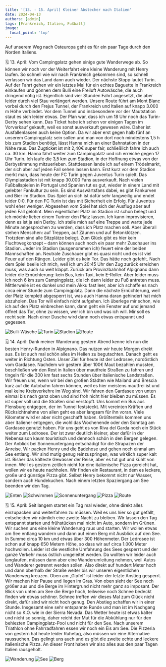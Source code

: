 ```yaml
---
title: '[13. - 15. April] Kleiner Abstecher nach Italien'
date: 2024-04-13
authors: [admin]
tags: [Frankreich, Italien, Fußball]
image:
  focal_point: 'top'
---
```

Auf unserem Weg nach Osteuropa geht es für ein paar Tage durch den Norden Italiens.

<!--more-->

🗓️ 13. April: Vom Campingplatz gehen einige gute Wanderwege ab. So können wir noch vor der Weiterfahrt eine kleine Wanderung mit Henry laufen. So schnell wie wir nach Frankreich gekommen sind, so schnell verlassen wir das Land dann auch wieder. Der nächste Stopp lautet Turin. Auf der Fahrt gehen wir ein letztes Mal für ein echtes Baguette in Frankreich einkaufen und gönnen dem Bulli eine Freiluft Autowäsche, die auch dringend nötig ist. Eigentlich sind vier Stunden Fahrt angesetzt, die aber leider durch viel Stau verlängert werden. Unsere Route führt am Mont Blanc vorbei durch den Frejus Tunnel, der Frankreich und Italien auf knapp 3.000 m Höhe verbindet. Vor dem Tunnel und insbesondere vor der Mautstation staut es sich leider etwas. Der Plan war, dass ich um 18 Uhr noch das Turin-Derby sehen kann. Das Ticket habe ich schon vor einigen Tagen im Vorverkauf gekauft, weil es sonst ausverkauft gewesen wäre. Daher ist Ausfallenlassen auch keine Option. Da wir aber erst gegen halb fünf an unserem Campingplatz sein sollen und man von dort noch mindestens 1,5 h bis zum Stadion benötigt, lässt Hanna mich an einer Bahnstation in der Nähe raus. Das Zugticket ist mit 2,40€ super fair, schließlich fahre ich auch ca. 30 km. Hanna fährt weiter zum Campingplatz und ich erreiche gegen 17 Uhr Turin. Ich laufe die 3,5 km zum Stadion, in der Hoffnung etwas von der Derbystimmung mitzuerleben. Stattdessen lande ich auf einem Trödelmarkt, der sich aber auf jeden Fall sehen lassen kann. Erst kurz vor dem Stadion merkt man, dass heute der FC Turin gegen Juventus Turin spielt. Das Olympiastadion ist mit knapp 30.000 Fans ausverkauft. Nach vielen Fußballspielen in Portugal und Spanien tut es gut, wieder in einem Land mit gelebter Fankultur zu sein. Es sind Auswärtsfans dabei, es gibt Fankurven und Bier im Stadion. Das Spiel an sich ist dafür sehr langweilig und endet leider 0:0. Für den FC Turin ist das mit Sicherheit ein Erfolg. Für Juventus wohl eher weniger. Abgesehen vom Spiel hat sich der Ausflug aber auf jeden Fall gelohnt. Mein eigentlicher Platz im Stadion ist schon belegt und ich möchte lieber einem Turiner den Platz lassen. Ich kann improvisieren, denn es ist ja sein Derby. Ich stelle mich auf eine Treppe und warte jede Minute angesprochen zu werden, dass ich Platz machen soll. Aber überall stehen Menschen: auf Treppen, auf Zäunen und auf Betonklötzen. Trotzdem sind alle Sitzplätze belegt. Zum Glück gibt es hier kein Fluchtwegkonzept – dann können auch noch ein paar mehr Zuschauer ins Stadion. Jeder im Stadion (ausgenommen ich) feuert eine der beiden Mannschaften an. Neutrale Zuschauer gibt es quasi nicht und es ist viel Feuer auf den Rängen. Leider gibt es kein Tor. Das hätte noch gefehlt. Nach dem Spiel beeile ich mich, weil ich um 20:45 Uhr den Zug zurück erreichen muss, was auch so weit klappt. Zurück am Provinzbahnhof Alpignano dann leider die Ernüchterung: kein Bus, kein Taxi, kein E-Roller. Aber leider muss ich noch 6 km zum Campingplatz, die ich dann leider zu Fuß antreten muss. Mittlerweile ist es dunkel und mein Akku fast leer, aber ich schaffe es nach circa einer Stunde zum Campingplatz. Dann die nächste Ernüchterung, weil der Platz komplett abgesperrt ist, was auch Hanna daran gehindert hat mich abzuholen. Das Tor will einfach nicht aufgehen. Ich überlege mir schon, wie ich auf den Platz einbrechen kann, dann geht ein Fenster auf und jemand öffnet das Tor, ohne zu wissen, wer ich bin und was ich will. Mir soll es recht sein. Nach einer Dusche wird dann noch etwas entspannt und gegessen.

<img src="Bulli.jpg" alt="Bulli-Wäsche" caption="">

<img src="Turin.jpg" alt="Turin" caption=" ">

<img src="Stadion.jpg" alt="Stadion" caption=" ">

<img src="Route_13.04.24.jpg" alt="Route" caption=" ">

🗓️ 14. April: Dank meiner Wanderung gestern Abend kenne ich nun die besten Henry-Runden in Alpignano. Das nutzen wir heute Morgen direkt aus. Es ist auch mal schön alles im Hellen zu begutachten. Danach geht es weiter in Richtung Osten. Unser Ziel für heute ist der Ledrosee, nordöstlich vom Gardasee. Nachdem wir gestern über 100€ Maut bezahlen mussten, beschließen wir den Rest in Italien über mautfreie Straßen zu fahren und tingeln für die 300 km fast sechs Stunden über italienische Landstraßen. Wir freuen uns, wenn wir bei den großen Städten wie Mailand und Brescia kurz auf die Autobahn fahren können, weil es hier meistens mautfrei ist und mal keine Kreisverkehre im Weg sind. Wir fahren den Gardasee von unten einmal bis nach ganz oben und sind froh nicht hier bleiben zu müssen. Es ist super voll und die Straßen sind verstopft. Uns kommt ein Bus aus Flensburg entgegen, der im Tunnel feststeckt. Mit vereinten Kräften und Rücksichtnahme von allen geht es aber langsam für ihn voran. Viele Kilometer wird er aber nicht geschafft haben. Größtenteils kommen uns aber Italiener entgegen, die wohl das Wochenende oder den Sonntag am Gardasee genutzt haben. Für uns geht es von Riva del Garda noch ein Stück weiter zum Ledrosee. Der ist zwar deutlich kleiner, aber dafür in der Nebensaison kaum touristisch und dennoch schön in den Bergen gelegen. Der Anblick bei Sonnenuntergang entschädigt für die Strapazen der Anreise. Wir packen Henry und die Badehose und gehen noch einmal am See entlang. Wir sind mutig genug reinzuspringen, was wirklich super kalt ist. Bisher das kälteste Gewässer der Reise, aber es tut gut und kühlt von innen. Weil es gestern zeitlich nicht für eine italienische Pizza gereicht hat, wollen wir es heute nachholen. Wir finden ein Restaurant, in dem es leckere, große und günstige Pizza gibt. Selbst Henry bekommt nicht nur Wasser, sondern auch Hundekuchen. Nach einem letzten Spaziergang am See beenden wir den Tag.

<img src="Enten.jpg" alt="Enten" caption="">

<img src="Schwimmen.jpg" alt="Schwimmen" caption="">

<img src="Sonnenuntergang.jpg" alt="Sonnenuntergang" caption="">

<img src="Pizza.jpg" alt="Pizza" caption="">

<img src="Route_14.04.24.jpg" alt="Route" caption=" ">

🗓️ 15. April: Seit langem startet ein Tag mal wieder, ohne direkt alles einzupacken und weiterfahren zu müssen. Weil es uns hier so gut gefällt, entscheiden wir nämlich eine zweite Nacht zu bleiben. Wir lassen den Tag entspannt starten und frühstücken mal nicht im Auto, sondern im Grünen. Wir suchen uns eine kleine Wanderung raus und starten. Wir wollen etwas am See entlang wandern und dann auf einen Berg mit Ausblick auf den See. In Summe circa 10 km und etwas über 300 Höhenmeter. Der Ledrosee ist schon auf knapp 650 Metern Höhe, so dass wir auf circa 1.000 Meter hochwollen. Leider ist die westliche Umfahrung des Sees gesperrt und der ganze Verkehr muss östlich umgeleitet werden. Da wollten wir leider auch langlaufen, müssen dann aber eine Wanderumleitung nehmen, weil Autos und Wanderer getrennt werden sollen. Also direkt auf hundert Meter hoch und dann oberhalb der Straße weiter bis wir unseren eigentlichen Wanderweg kreuzen. Oben am „Gipfel“ ist leider der letzte Anstieg gesperrt. Wir machen hier Pause und liegen im Gras. Von oben sieht der See noch größer aus und die Berge im Hintergrund nicht mehr ganz so imposant. Der Blick von unten am See die Berge hoch, teilweise noch Schnee bedeckt finden wir etwas schöner. Schnee treffen wir dieses Mal zum Glück nicht direkt, dafür sind wir nicht hoch genug. Den Abstieg schaffen wir in einer Stunde. Insgesamt eine sehr entspannte Runde und man ist im Nachgang nicht so K.O. wie in der Sierra Nevada. Das Wetter heute ist etwas kälter und nicht so sonnig, daher reicht der Mut für die Abkühlung nur für den behiezten Campingplatz-Pool und nicht für den See. Nach unserem Triathlon ohne Fahrradfahren essen wir noch ein Eis am See. Die Pizzeria von gestern hat heute leider Ruhetag, also müssen wir eine Alternative raussuchen. Das gelingt uns auch und es gibt die zweite echte und leckere italienische Pizza. An dieser Front haben wir also alles aus den paar Tagen Italien rausgeholt.

<img src="Tobi.jpg" alt="Wanderung" caption="">

<img src="See.jpg" alt="See" caption="">

<img src="Berg.jpg" alt="Berg" caption="">

